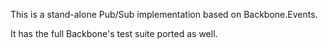This is a stand-alone Pub/Sub implementation based on Backbone.Events.

It has the full Backbone's test suite ported as well.
